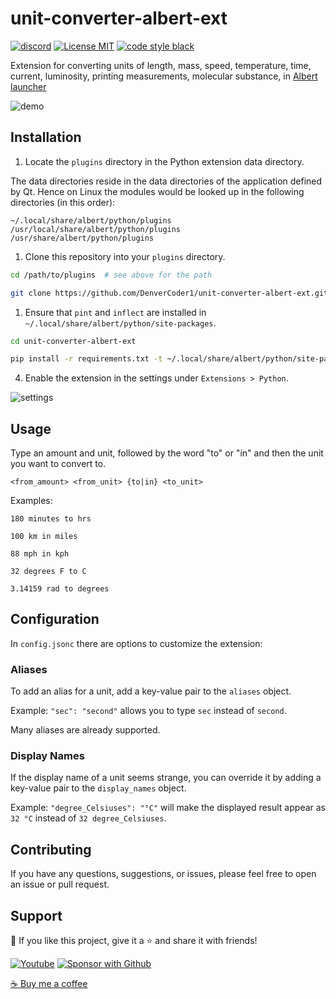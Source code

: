 # unit-converter-albert-ext

[![discord](https://custom-icon-badges.herokuapp.com/discord/819650821314052106?color=5865F2&logo=discord-outline&logoColor=white "Dev Pro Tips Discussion & Support Server")](https://discord.gg/fPrdqh3Zfu)
[![License MIT](https://custom-icon-badges.herokuapp.com/github/license/DenverCoder1/unit-converter-albert-ext.svg?logo=repo)](https://github.com/DenverCoder1/unit-converter-albert-ext/blob/main/LICENSE)
[![code style black](https://custom-icon-badges.herokuapp.com/badge/code%20style-black-black.svg?logo=black-b&logoColor=white)](https://github.com/psf/black)

Extension for converting units of length, mass, speed, temperature, time, current, luminosity, printing measurements, molecular substance, in [Albert launcher](https://albertlauncher.github.io/)

![demo](https://user-images.githubusercontent.com/20955511/147166860-2550fe42-ba6f-4ae6-a305-5e5ed26b606b.gif)

## Installation

1. Locate the `plugins` directory in the Python extension data directory.

The data directories reside in the data directories of the application defined by Qt. Hence on Linux the modules would be looked up in the following directories (in this order):

```
~/.local/share/albert/python/plugins
/usr/local/share/albert/python/plugins
/usr/share/albert/python/plugins
```

1. Clone this repository into your `plugins` directory.

```bash
cd /path/to/plugins  # see above for the path

git clone https://github.com/DenverCoder1/unit-converter-albert-ext.git
```

1. Ensure that `pint` and `inflect` are installed in `~/.local/share/albert/python/site-packages`.

```bash
cd unit-converter-albert-ext

pip install -r requirements.txt -t ~/.local/share/albert/python/site-packages
```

4. Enable the extension in the settings under `Extensions > Python`.

![settings](https://user-images.githubusercontent.com/20955511/211470845-1c23dcd7-d81a-49ed-ab37-7c52d8bfb6c1.png)

## Usage

Type an amount and unit, followed by the word "to" or "in" and then the unit you want to convert to.

`<from_amount> <from_unit> {to|in} <to_unit>`

Examples:

`180 minutes to hrs`

`100 km in miles`

`88 mph in kph`

`32 degrees F to C`

`3.14159 rad to degrees`

## Configuration

In `config.jsonc` there are options to customize the extension:

### Aliases

To add an alias for a unit, add a key-value pair to the `aliases` object.

Example: `"sec": "second"` allows you to type `sec` instead of `second`.

Many aliases are already supported.

### Display Names

If the display name of a unit seems strange, you can override it by adding a key-value pair to the `display_names` object.

Example: `"degree_Celsiuses": "°C"` will make the displayed result appear as `32 °C` instead of `32 degree_Celsiuses`.

## Contributing

If you have any questions, suggestions, or issues, please feel free to open an issue or pull request.

## Support

💙 If you like this project, give it a ⭐ and share it with friends!

<p align="left">
  <a href="https://www.youtube.com/channel/UCipSxT7a3rn81vGLw9lqRkg?sub_confirmation=1"><img alt="Youtube" title="Youtube" src="https://custom-icon-badges.herokuapp.com/badge/-Subscribe-red?style=for-the-badge&logo=video&logoColor=white"/></a>
  <a href="https://github.com/sponsors/DenverCoder1"><img alt="Sponsor with Github" title="Sponsor with Github" src="https://custom-icon-badges.herokuapp.com/badge/-Sponsor-ea4aaa?style=for-the-badge&logo=heart&logoColor=white"/></a>
</p>

[☕ Buy me a coffee](https://ko-fi.com/jlawrence)